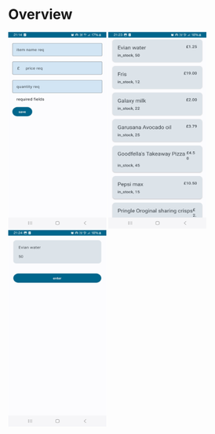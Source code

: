 # Overview
<img src="https://github.com/Ohnstokk3/App_Store/blob/master/Screenshot_20240620_211435_Main_App_Store.jpg" width="200" height="400" />
<img src="https://github.com/Ohnstokk3/App_Store/blob/master/Screenshot_20240620_212346_Main_App_Store.jpg" width="200" height="400" />
<img src="https://github.com/Ohnstokk3/App_Store/blob/master/Screenshot_20240620_212402_Main_App_Store.jpg" width="200" height="400" />

